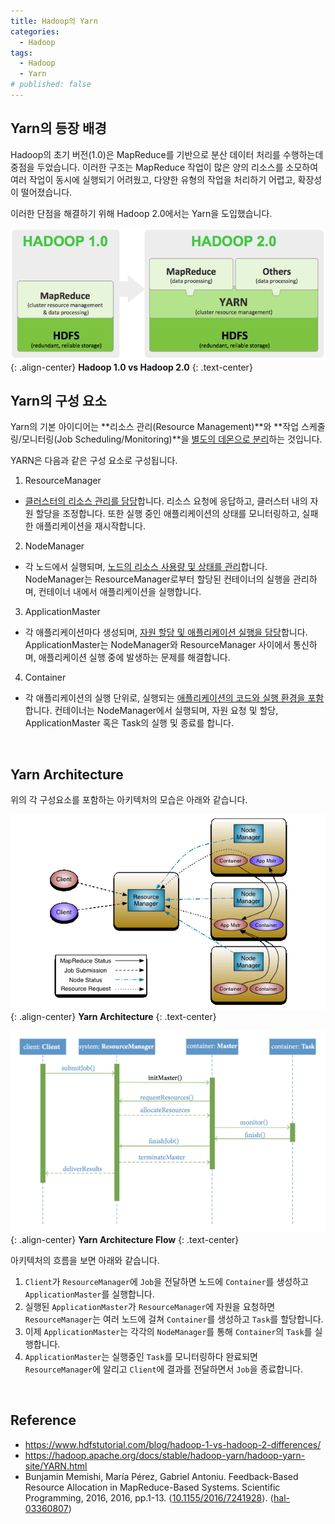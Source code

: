 ```yaml
---
title: Hadoop의 Yarn
categories:
  - Hadoop
tags:
  - Hadoop
  - Yarn
# published: false
---
```


## Yarn의 등장 배경
Hadoop의 초기 버전(1.0)은 MapReduce를 기반으로 분산 데이터 처리를 수행하는데 중점을 두었습니다. 이러한 구조는 MapReduce 작업이 많은 양의 리소스를 소모하여 여러 작업이 동시에 실행되기 어려웠고, 다양한 유형의 작업을 처리하기 어렵고, 확장성이 떨어졌습니다.

이러한 단점을 해결하기 위해 Hadoop 2.0에서는 Yarn을 도입했습니다.

![hadoop1-vs-hadoop2](/assets/images/posts/2023-4-9-yarn-of-hadoop/hadoop1_vs_hadoop2.png){: .align-center}
**Hadoop 1.0 vs Hadoop 2.0**
{: .text-center}


## Yarn의 구성 요소
Yarn의 기본 아이디어는 **리소스 관리(Resource Management)**와 **작업 스케줄링/모니터링(Job Scheduling/Monitoring)**을 <u>별도의 데몬으로 분리</u>하는 것입니다.

YARN은 다음과 같은 구성 요소로 구성됩니다.
1. ResourceManager
  - <u>클러스터의 리소스 관리를 담당</u>합니다. 리소스 요청에 응답하고, 클러스터 내의 자원 할당을 조정합니다. 또한 실행 중인 애플리케이션의 상태를 모니터링하고, 실패한 애플리케이션을 재시작합니다.

2. NodeManager
  - 각 노드에서 실행되며, <u>노드의 리소스 사용량 및 상태를 관리</u>합니다. NodeManager는 ResourceManager로부터 할당된 컨테이너의 실행을 관리하며, 컨테이너 내에서 애플리케이션을 실행합니다.

3. ApplicationMaster
  - 각 애플리케이션마다 생성되며, <u>자원 할당 및 애플리케이션 실행을 담당</u>합니다. ApplicationMaster는 NodeManager와 ResourceManager 사이에서 통신하며, 애플리케이션 실행 중에 발생하는 문제를 해결합니다.

4. Container
  - 각 애플리케이션의 실행 단위로, 실행되는 <u>애플리케이션의 코드와 실행 환경을 포함</u>합니다. 컨테이너는 NodeManager에서 실행되며, 자원 요청 및 할당, ApplicationMaster 혹은 Task의 실행 및 종료를 합니다. 

<br>

## Yarn Architecture

위의 각 구성요소를 포함하는 아키텍처의 모습은 아래와 같습니다.

![yarn-architecture](/assets/images/posts/2023-4-9-yarn-of-hadoop/yarn_architecture.png){: .align-center}
**Yarn Architecture**
{: .text-center}

![yarn-architecture-flow](/assets/images/posts/2023-4-9-yarn-of-hadoop/yarn_architecture_flow.png){: .align-center}
**Yarn Architecture Flow**
{: .text-center}

아키텍처의 흐름을 보면 아래와 같습니다.
1. `Client`가 `ResourceManager`에 `Job`을 전달하면 노드에 `Container`를 생성하고 `ApplicationMaster`를 실행합니다. 
2. 실행된 `ApplicationMaster`가 `ResourceManager`에 자원을 요청하면 `ResourceManager`는 여러 노드에 걸쳐 `Container`를 생성하고 `Task`를 할당합니다. 
3. 이제 `ApplicationMaster`는 각각의 `NodeManager`를 통해 `Container`의 `Task`를 실행합니다. 
4. `ApplicationMaster`는 실행중인 `Task`를 모니터링하다 완료되면 `ResourceManager`에 알리고 `Client`에 결과를 전달하면서 `Job`을 종료합니다.

<br>

## Reference
- <https://www.hdfstutorial.com/blog/hadoop-1-vs-hadoop-2-differences/>
- <https://hadoop.apache.org/docs/stable/hadoop-yarn/hadoop-yarn-site/YARN.html>
- Bunjamin Memishi, María Pérez, Gabriel Antoniu. Feedback-Based Resource Allocation in MapReduce-Based Systems. Scientific Programming, 2016, 2016, pp.1-13. ⟨[10.1155/2016/7241928](https://www.hindawi.com/journals/sp/2016/7241928/)⟩. ⟨[hal-03360807](https://hal.science/hal-03360807)⟩